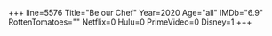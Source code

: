 +++
line=5576
Title="Be our Chef"
Year=2020
Age="all"
IMDb="6.9"
RottenTomatoes=""
Netflix=0
Hulu=0
PrimeVideo=0
Disney=1
+++

